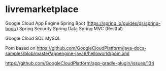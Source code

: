 # livremarketplace

Google Cloud App Engine
 Spring Boot (https://spring.io/guides/gs/spring-boot/)
 Spring Security
 Spring Data
 Spring MVC (Restful)

Google Cloud SQL 
  MySQL

Pom based on https://github.com/GoogleCloudPlatform/java-docs-samples/blob/master/appengine-java8/helloworld/pom.xml

https://github.com/GoogleCloudPlatform/app-gradle-plugin/issues/134
